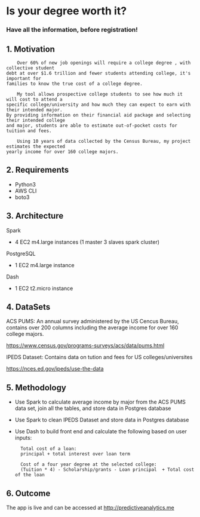 # Is your degree worth it? 

### Have all the information, before registration!

## 1. Motivation

        Over 60% of new job openings will require a college degree , with collective student 
    debt at over $1.6 trillion and fewer students attending college, it's important for 
    families to know the true cost of a college degree. 
    
        My tool allows prospective college students to see how much it will cost to attend a 
    specific college/university and how much they can expect to earn with their intended major. 
    By providing information on their financial aid package and selecting their intended college 
    and major, students are able to estimate out-of-pocket costs for  tuition and fees. 
    
        Using 10 years of data collected by the Census Bureau, my project estimates the expected 
    yearly income for over 160 college majors. 

## 2. Requirements

- Python3
- AWS CLI
- boto3

## 3. Architecture

Spark
- 4 EC2 m4.large instances (1 master 3 slaves spark cluster)

PostgreSQL
- 1 EC2 m4.large instance

Dash
- 1 EC2 t2.micro instance

## 4. DataSets

ACS PUMS: An annual survey administered by the US Cencus Bureau, 
contains over 200 columns including the average income for over 160 college majors.

https://www.census.gov/programs-surveys/acs/data/pums.html

IPEDS Dataset: Contains data on tution and fees for US colleges/universites

https://nces.ed.gov/ipeds/use-the-data

## 5. Methodology

- Use Spark to calculate average income by major from the ACS PUMS data set, join all the tables, 
and store data in Postgres database

- Use Spark to clean IPEDS Dataset and store data in Postgres database

- Use Dash to build front end and calculate the following based on user inputs:
       
        Total cost of a loan:
        principal + total interest over loan term 
        
        Cost of a four year degree at the selected college:
        (Tuition * 4) - Scholarship/grants - Loan principal  + Total cost of the loan

## 6. Outcome

The app is live and can be accessed at http://predictiveanalytics.me





